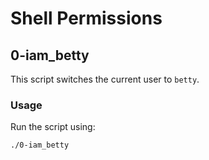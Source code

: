 # Shell Permissions

## 0-iam_betty
This script switches the current user to `betty`.

### Usage
Run the script using:
```bash
./0-iam_betty

